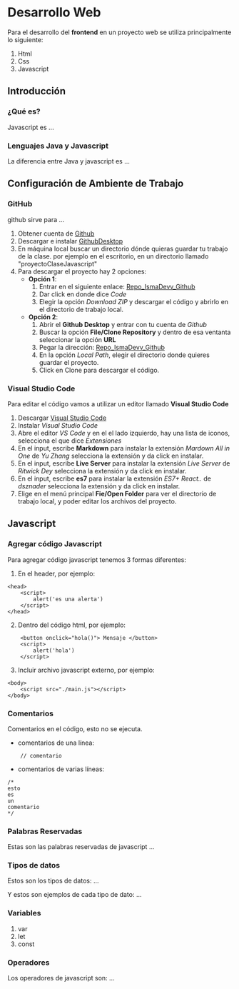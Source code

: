 

# Desarrollo Web

Para el desarrollo del **frontend** en un proyecto web se utiliza principalmente lo siguiente: 

1. Html
2. Css
3. Javascript

## Introducción

### ¿Qué es?

Javascript es ...

### Lenguajes Java y Javascript

La diferencia entre Java y javascript es ...

## Configuración de Ambiente de Trabajo

### GitHub

github sirve para ...

1. Obtener cuenta de [Github](https://github.com/signup?source=login)
2. Descargar e instalar [GithubDesktop](https://desktop.github.com)
3. En máquina local buscar un directorio dónde quieras guardar tu trabajo de la clase.
   por ejemplo en el escritorio, en un directorio llamado "proyectoClaseJavascript"
4. Para descargar el proyecto hay 2 opciones: 
    - **Opción 1**: 
        1. Entrar en el siguiente enlace: [Repo_IsmaDevv_Github](https://github.com/IsmaDevv/ismadevv.github.io) 
        2. Dar click en donde dice *Code*
        3. Elegir la opción *Download ZIP* y descargar el código y abrirlo en el directorio de trabajo local.
    - **Opción 2**: 
        1. Abrir el **Github Desktop** y entrar con tu cuenta de *Github*
        2. Buscar la opción **File/Clone Repository** y dentro de esa ventanta seleccionar la opción
            **URL**
        3. Pegar la dirección: [Repo_IsmaDevv_Github](https://github.com/IsmaDevv/ismadevv.github.io) 
        4. En la opción *Local Path*, elegir el directorio donde quieres guardar el proyecto. 
        5. Click en Clone para descargar el código. 

### Visual Studio Code

Para editar el código vamos a utilizar un editor llamado **Visual Studio Code**

1. Descargar [Visual Studio Code](https://code.visualstudio.com/)
2. Instalar *Visual Studio Code*
3. Abre el editor *VS Code* y en el el lado izquierdo, hay una lista de iconos, selecciona el que dice *Extensiones*
4. En el input, escribe **Markdown** para instalar la extensión *Mardown All in One* de *Yu Zhang* selecciona la extensión y da click en instalar.
5. En el input, escribe **Live Server** para instalar la extensión *Live Server* de *Ritwick Dey* selecciona la extensión y da click en instalar.
6. En el input, escribe **es7** para instalar la extensión *ES7+ React..* de *dsznader* selecciona la extensión y da click en instalar.
7. Elige en el menú principal **Fie/Open Folder** para ver el directorio de trabajo local, y poder editar los archivos del proyecto. 



## Javascript


### Agregar código Javascript
Para agregar código javascript tenemos 3 formas diferentes: 

1. En el header, por ejemplo: 
```
<head>
    <script>
        alert('es una alerta')
    </script>
</head>
```
2. Dentro del código html, por ejemplo: 
```
    <button onclick="hola()"> Mensaje </button>
    <script>
        alert('hola')
    </script>
```
3. Incluir archivo javascript externo, por ejemplo: 
```
<body>
    <script src="./main.js"></script>
</body>
```

### Comentarios

Comentarios en el código, esto no se ejecuta. 

- comentarios de una línea: 
```
    // comentario
```
- comentarios de varias líneas:  
```
/*
esto 
es 
un
comentario
*/
```

### Palabras Reservadas

Estas son las palabras reservadas de javascript ...


### Tipos de datos

Estos son los tipos de datos: ...

Y estos son ejemplos de cada tipo de dato: ...

### Variables

1. var
2. let
3. const

### Operadores

Los operadores de javascript son: ...


